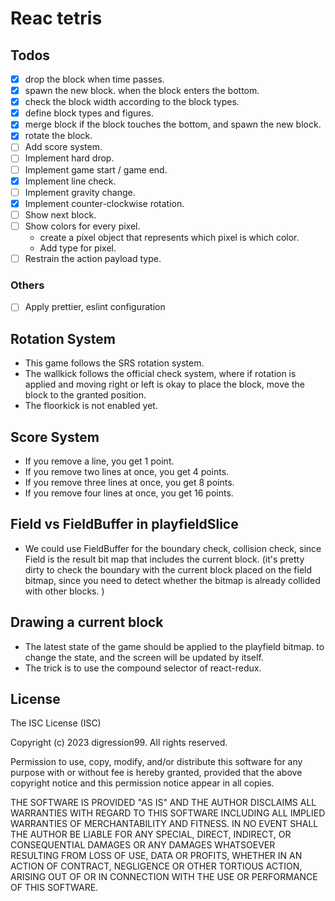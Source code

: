 # Reac tetris

## Todos

- [x] drop the block when time passes.
- [x] spawn the new block. when the block enters the bottom.
- [x] check the block width according to the block types.
- [x] define block types and figures.
- [x] merge block if the block touches the bottom, and spawn the new block.
- [x] rotate the block.
- [ ] Add score system.
- [ ] Implement hard drop.
- [ ] Implement game start / game end.
- [x] Implement line check.
- [ ] Implement gravity change.
- [x] Implement counter-clockwise rotation.
- [ ] Show next block.
- [ ] Show colors for every pixel.
  - create a pixel object that represents which pixel is which color.
  - Add type for pixel.
- [ ] Restrain the action payload type.

### Others

- [ ] Apply prettier, eslint configuration

## Rotation System

- This game follows the SRS rotation system.
- The wallkick follows the official check system,
  where if rotation is applied and moving right or left is okay
  to place the block, move the block to the granted position.
- The floorkick is not enabled yet.

## Score System

- If you remove a line, you get 1 point.
- If you remove two lines at once, you get 4 points.
- If you remove three lines at once, you get 8 points.
- If you remove four lines at once, you get 16 points.

## Field vs FieldBuffer in playfieldSlice

- We could use FieldBuffer for the boundary check, collision check,
  since Field is the result bit map that includes the current block.
  (it's pretty dirty to check the boundary with the current block placed
  on the field bitmap, since you need to detect whether the bitmap is
  already collided with other blocks.
  )

## Drawing a current block

- The latest state of the game should be applied to the playfield bitmap.
  to change the state, and the screen will be updated by itself.
- The trick is to use the compound selector of react-redux.

## License

The ISC License (ISC)

Copyright (c) 2023 digression99. All rights reserved.

Permission to use, copy, modify, and/or distribute this software for any purpose with or without fee is hereby granted, provided that the above copyright notice and this permission notice appear in all copies.

THE SOFTWARE IS PROVIDED "AS IS" AND THE AUTHOR DISCLAIMS ALL WARRANTIES WITH REGARD TO THIS SOFTWARE INCLUDING ALL IMPLIED WARRANTIES OF MERCHANTABILITY AND FITNESS. IN NO EVENT SHALL THE AUTHOR BE LIABLE FOR ANY SPECIAL, DIRECT, INDIRECT, OR CONSEQUENTIAL DAMAGES OR ANY DAMAGES WHATSOEVER RESULTING FROM LOSS OF USE, DATA OR PROFITS, WHETHER IN AN ACTION OF CONTRACT, NEGLIGENCE OR OTHER TORTIOUS ACTION, ARISING OUT OF OR IN CONNECTION WITH THE USE OR PERFORMANCE OF THIS SOFTWARE.
